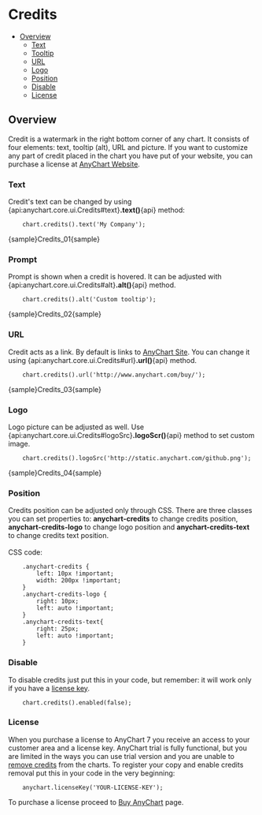 # Credits

 * [Overview](#overview)
   * [Text](#text)
   * [Tooltip](#tooltip)
   * [URL](#url)
   * [Logo](#logo)
   * [Position](#position)
   * [Disable](#disable)
   * [License](#license)

## Overview

Credit is a watermark in the right bottom corner of any chart. It consists of four elements: text, tooltip (alt), URL and picture. If you want to customize any part of credit placed in the chart you have put of your website, you can purchase a license at [AnyChart Website](http://www.anychart.com/buy/).

### Text

Сredit's text can be changed by using {api:anychart.core.ui.Credits#text}**.text()**{api} method:

```
    chart.credits().text('My Company');
```
{sample}Credits\_01{sample}

### Prompt

Prompt is shown when a credit is hovered. It can be adjusted with {api:anychart.core.ui.Credits#alt}**.alt()**{api} method.

```
    chart.credits().alt('Custom tooltip');
```
{sample}Credits\_02{sample}

### URL

Credit acts as a link. By default is links to [AnyChart Site](http://www.anychart.com/). You can change it using {api:anychart.core.ui.Credits#url}**.url()**{api} method.

```
    chart.credits().url('http://www.anychart.com/buy/');
```
{sample}Credits\_03{sample}

### Logo
Logo picture can be adjusted as well. Use {api:anychart.core.ui.Credits#logoSrc}**.logoScr()**{api} method to set custom image.

```
    chart.credits().logoSrc('http://static.anychart.com/github.png');
```
{sample}Credits\_04{sample}

### Position

Credits position can be adjusted only through CSS. There are three classes you can set properties to: **anychart-credits** to change credits position, **anychart-credits-logo** to change logo position and **anychart-credits-text** to change credits text position. 
<br/><br/>
CSS code:
```
    .anychart-credits {
        left: 10px !important;
        width: 200px !important;
    }
    .anychart-credits-logo {
        right: 10px;
        left: auto !important;
    }
    .anychart-credits-text{
        right: 25px;
        left: auto !important;
    }
```

### Disable

To disable credits just put this in your code, but remember: it will work only if you have a [license key](#license).
```
    chart.credits().enabled(false);
```

### License

When you purchase a license to AnyChart 7 you receive an access to your customer area and a license key. AnyChart trial is fully functional, but you are limited in the ways you can use trial version and you are unable to [remove credits](#disable) from the charts. To register your copy and enable credits removal put this in your code in the very beginning:
```
    anychart.licenseKey('YOUR-LICENSE-KEY');
```
To purchase a license proceed to [Buy AnyChart](http://www.anychart.com/buy/) page.
